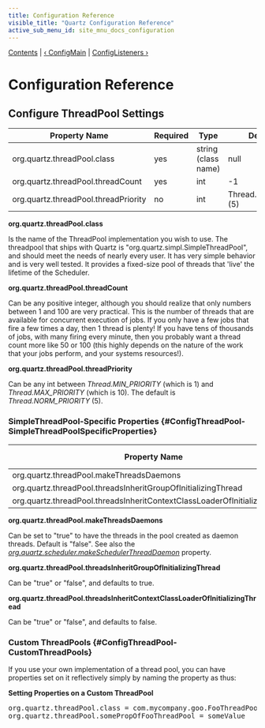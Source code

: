 ```yaml
---
title: Configuration Reference
visible_title: "Quartz Configuration Reference"
active_sub_menu_id: site_mnu_docs_configuration
---
```

<div class="secNavPanel">
          <a href="index.html">Contents</a> |
          <a href="ConfigMain.html">&lsaquo;&nbsp;ConfigMain</a> |
	  <a href="ConfigListeners.html">ConfigListeners&nbsp;&rsaquo;</a>
</div>

# Configuration Reference

## Configure ThreadPool Settings
<table>
<thead>
<tr>
<th>Property Name</th>
<th>Required</th>
<th>Type</th>
<th>Default Value</th>
</tr>
</thead>
<tbody>
<tr>
<td>org.quartz.threadPool.class</td>
<td>yes</td>
<td>string (class name)</td>
<td>null</td>
</tr>

<tr>
<td>org.quartz.threadPool.threadCount</td>
<td>yes</td>
<td>int</td>
<td>-1</td>
</tr>

<tr>

<td>org.quartz.threadPool.threadPriority</td>
<td>no</td>
<td>int</td>
<td>Thread.NORM_PRIORITY (5)</td>
</tr>


</tbody></table>

**org.quartz.threadPool.class**

Is the name of the ThreadPool implementation you wish to use.  The threadpool that ships with Quartz is "org.quartz.simpl.SimpleThreadPool", and should meet the needs of nearly every user.  It has very simple behavior and is very well tested.  It provides a fixed-size pool of threads that 'live' the lifetime of the Scheduler.

**org.quartz.threadPool.threadCount**

Can be any positive integer, although you should realize that only numbers between 1 and 100 are very practical.  This is the number of threads that are available for concurrent execution of jobs.  If you only have a few jobs that fire a few times a day, then 1 thread is plenty! If you have tens of thousands of jobs, with many firing every minute, then you probably want a thread count more like 50 or 100 (this highly depends on the nature of the work that your jobs perform, and your systems resources!).

**org.quartz.threadPool.threadPriority**

Can be any int between *Thread.MIN_PRIORITY* (which is 1) and *Thread.MAX_PRIORITY* (which is 10).  The default is *Thread.NORM_PRIORITY* (5).




### SimpleThreadPool-Specific Properties {#ConfigThreadPool-SimpleThreadPoolSpecificProperties}


<table>
<thead>
<tr>
<th>Property Name</th>
<th>Required</th>
<th>Type</th>
<th>Default Value</th>
</tr>
</thead>

<tbody>
<tr>
<td>org.quartz.threadPool.makeThreadsDaemons</td>
<td>no</td>
<td>boolean</td>
<td>false</td>
</tr>
<tr>
<td>org.quartz.threadPool.threadsInheritGroupOfInitializingThread</td>
<td>no</td>
<td>boolean</td>

<td>true</td>
</tr>
<tr>
<td>org.quartz.threadPool.threadsInheritContextClassLoaderOfInitializingThread</td>
<td>no</td>
<td>boolean</td>
<td>false</td>
</tr>
</tbody></table>

**org.quartz.threadPool.makeThreadsDaemons**


Can be set to "true" to have the threads in the pool created as daemon threads.  Default is "false".  See also the *<a href="ConfigMain.html" title="ConfigMain">org.quartz.scheduler.makeSchedulerThreadDaemon</a>* property.

**org.quartz.threadPool.threadsInheritGroupOfInitializingThread**

Can be "true" or "false", and defaults to true.

**org.quartz.threadPool.threadsInheritContextClassLoaderOfInitializingThread**

Can be "true" or "false", and defaults to false.




### Custom ThreadPools {#ConfigThreadPool-CustomThreadPools}



If you use your own implementation of a thread pool, you can have properties set on it reflectively simply by naming the property as thus:

**Setting Properties on a Custom ThreadPool**

<pre>
org.quartz.threadPool.class = com.mycompany.goo.FooThreadPool
org.quartz.threadPool.somePropOfFooThreadPool = someValue
</pre>






